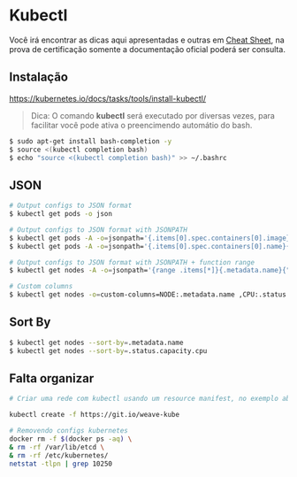 # Kubectl
Você irá encontrar as dicas aqui apresentadas e outras em [Cheat Sheet](https://kubernetes.io/docs/reference/kubectl/cheatsheet/), na prova de certificação somente a documentação oficial poderá ser consulta.

## Instalação
https://kubernetes.io/docs/tasks/tools/install-kubectl/

> Dica: O comando **kubectl** será executado por diversas vezes, para facilitar você pode ativa o preencimendo automátio do bash.  
~~~sh
$ sudo apt-get install bash-completion -y
$ source <(kubectl completion bash)
$ echo "source <(kubectl completion bash)" >> ~/.bashrc
~~~

## JSON
~~~bash
# Output configs to JSON format
$ kubectl get pods -o json

# Output configs to JSON format with JSONPATH
$ kubectl get pods -A -o=jsonpath='{.items[0].spec.containers[0].image}'
$ kubectl get pods -A -o=jsonpath='{.items[0].spec.containers[0].name}{"\n"}{.items[0].spec.containers[0].image}'

# Output configs to JSON format with JSONPATH + function range
$ kubectl get nodes -A -o=jsonpath='{range .items[*]}{.metadata.name}{"\t"}{.status.capacity.cpu}{"\n"}{end}'

# Custom columns
$ kubectl get nodes -o=custom-columns=NODE:.metadata.name ,CPU:.status.capacity.cpu
~~~

## Sort By

~~~bash
$ kubectl get nodes --sort-by=.metadata.name
$ kubectl get nodes --sort-by=.status.capacity.cpu
~~~

## Falta organizar

~~~sh
# Criar uma rede com kubectl usando um resource manifest, no exemplo abaixo vamos usar o Weave network como exemplo. 

kubectl create -f https://git.io/weave-kube
~~~

~~~sh
# Removendo configs kubernetes
docker rm -f $(docker ps -aq) \
& rm -rf /var/lib/etcd \
& rm -rf /etc/kubernetes/
netstat -tlpn | grep 10250
~~~
